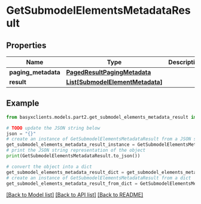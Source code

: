 # GetSubmodelElementsMetadataResult


## Properties

Name | Type | Description | Notes
------------ | ------------- | ------------- | -------------
**paging_metadata** | [**PagedResultPagingMetadata**](PagedResultPagingMetadata.md) |  | [optional] 
**result** | [**List[SubmodelElementMetadata]**](SubmodelElementMetadata.md) |  | [optional] 

## Example

```python
from basyxclients.models.part2.get_submodel_elements_metadata_result import GetSubmodelElementsMetadataResult

# TODO update the JSON string below
json = "{}"
# create an instance of GetSubmodelElementsMetadataResult from a JSON string
get_submodel_elements_metadata_result_instance = GetSubmodelElementsMetadataResult.from_json(json)
# print the JSON string representation of the object
print(GetSubmodelElementsMetadataResult.to_json())

# convert the object into a dict
get_submodel_elements_metadata_result_dict = get_submodel_elements_metadata_result_instance.to_dict()
# create an instance of GetSubmodelElementsMetadataResult from a dict
get_submodel_elements_metadata_result_from_dict = GetSubmodelElementsMetadataResult.from_dict(get_submodel_elements_metadata_result_dict)
```
[[Back to Model list]](../README.md#documentation-for-models) [[Back to API list]](../README.md#documentation-for-api-endpoints) [[Back to README]](../README.md)


